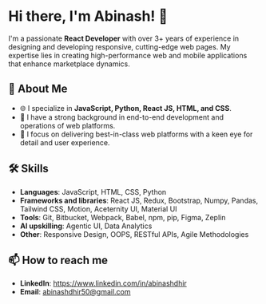 # Hi there, I'm Abinash! 👋

I'm a passionate **React Developer** with over 3+ years of experience in designing and developing responsive, cutting-edge web pages. My expertise lies in creating high-performance web and mobile applications that enhance marketplace dynamics.

## 🚀 About Me

- 🌐 I specialize in **JavaScript, Python, React JS, HTML, and CSS**.
- 💼 I have a strong background in end-to-end development and operations of web platforms.
- 🎨 I focus on delivering best-in-class web platforms with a keen eye for detail and user experience.

## 🛠️ Skills

- **Languages**: JavaScript, HTML, CSS, Python
- **Frameworks and libraries**: React JS, Redux, Bootstrap, Numpy, Pandas, Tailwind CSS, Motion, Aceternity UI, Material UI
- **Tools**: Git, Bitbucket, Webpack, Babel, npm, pip, Figma, Zeplin
- **AI upskilling**: Agentic UI, Data Analytics
- **Other**: Responsive Design, OOPS, RESTful APIs, Agile Methodologies


## 📫 How to reach me

- **LinkedIn**: https://www.linkedin.com/in/abinashdhir
- **Email**: abinashdhir50@gmail.com


